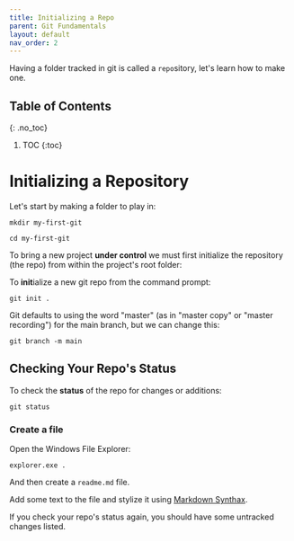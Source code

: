 ```yaml
---
title: Initializing a Repo
parent: Git Fundamentals
layout: default
nav_order: 2
---
```


Having a folder tracked in git is called a `repo`sitory, let's learn how to make one.

## Table of Contents
{: .no_toc}

1. TOC
{:toc}

# Initializing a **Repo**sitory

Let's start by making a folder to play in:

```
mkdir my-first-git

cd my-first-git
```

To bring a new project **under control** we must first initialize the repository (the repo) from within the project's root folder:

To **init**ialize a new git repo from the command prompt:

`git init .`

Git defaults to using the word "master" (as in "master copy" or "master recording") for
the main branch, but we can change this:

`git branch -m main`

## Checking Your Repo's Status

To check the **status** of the repo for changes or additions:

`git status`

### Create a file

Open the Windows File Explorer:

`explorer.exe .`

And then create a `readme.md` file.

Add some text to the file and stylize it using [Markdown Synthax](https://github.com/tchapi/markdown-cheatsheet/blob/master/README.md).

If you check your repo's status again, you should have some untracked changes listed.